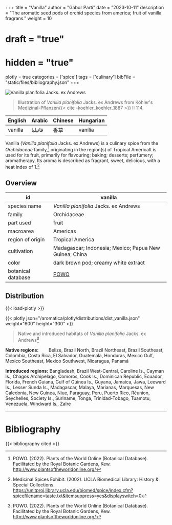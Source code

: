 +++
title = "Vanilla"
author = "Gabor Parti"
date = "2023-10-11"
description = "The aromatic seed pods of orchid species from america; fruit of vanilla fragrans."
weight = 10
# draft = "true"
# hidden = "true"
plotly = true
categories = ['spice']
tags = ['culinary']
bibFile = "static/files/bibliography.json"
+++

![*Vanilla planifolia* Jacks. ex Andrews](/images/illustrations/vanilla.png?width=25vw "Illustration of Vanilla planifolia from Köhler's Medizinal-Pflanzen")

>Illustration of *Vanilla planifolia* Jacks. ex Andrews from Köhler's Medizinal-Pflanzen{{< cite -koehler_koehler_1887 >}} II 114.

|English| Arabic|Chinese|Hungarian|
|-------|-------|-------|---------|
|vanilla|فانيليا|   香草  | vanília |

Vanilla (*Vanilla planifolia* Jacks. ex Andrews) is a culinary spice from the *Orchidaceae* family,[^powo] originating in the region(s) of Tropical AmericaIt is used for its fruit, primarily for flavouring; baking; desserts; perfumery; aromatherapy. Its aroma is described as fragrant, sweet, delicious, with a heat index of 1.[^ucla_medicinal_2002]

## Overview

|        id        |                        vanilla                       |
|------------------|------------------------------------------------------|
|   species name   |        *Vanilla planifolia* Jacks. ex Andrews        |
|      family      |                      Orchidaceae                     |
|     part used    |                         fruit                        |
|     macroarea    |                       Americas                       |
| region of origin |                   Tropical America                   |
|    cultivation   |Madagascar; Indonesia; Mexico; Papua New Guinea; China|
|       color      |         dark brown pod; creamy white extract         |
|botanical database|  [POWO](https://powo.science.kew.org/taxon/262578-2) |

## Distribution

{{< load-plotly >}}

{{< plotly json="/aromatica/plotly/distributions/dist_vanilla.json" weight="600" height="300" >}}

>Native and introduced habitats of *Vanilla planifolia* Jacks. ex Andrews[^powo]

**Native regions:** &nbsp; &nbsp; &nbsp; &nbsp;Belize, Brazil North, Brazil Northeast, Brazil Southeast, Colombia, Costa Rica, El Salvador, Guatemala, Honduras, Mexico Gulf, Mexico Southeast, Mexico Southwest, Nicaragua, Panamá

**Introduced regions:** Bangladesh, Brazil West-Central, Caroline Is., Cayman Is., Chagos Archipelago, Comoros, Cook Is., Dominican Republic, Ecuador, Florida, French Guiana, Gulf of Guinea Is., Guyana, Jamaica, Jawa, Leeward Is., Lesser Sunda Is., Madagascar, Malaya, Marianas, Marquesas, New Caledonia, New Guinea, Niue, Paraguay, Peru, Puerto Rico, Réunion, Seychelles, Society Is., Suriname, Tonga, Trinidad-Tobago, Tuamotu, Venezuela, Windward Is., Zaïre

[^powo]: POWO. (2022). Plants of the World Online (Botanical Database). Facilitated by the Royal Botanic Gardens, Kew. http://www.plantsoftheworldonline.org/
[^ucla_medicinal_2002]: Medicinal Spices Exhibit. (2002). UCLA Biomedical Library: History & Special Collections. https://unitproj.library.ucla.edu/biomed/spice/index.cfm?spicefilename=taste.txt&itemsuppress=yes&displayswitch=0



***

# Bibliography

{{< bibliography cited >}}

